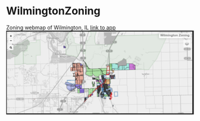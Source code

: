 # WilmingtonZoning
Zoning webmap of Wilmington, IL [link to app](https://underjollyroger.github.io/WilmingtonZoning/#12/41.3246/-88.1556)
![GitHub Logo](css/images/readme.png)
